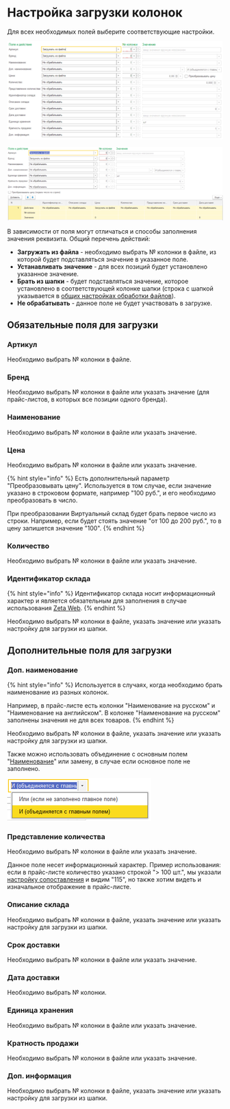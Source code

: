 # Настройка загрузки колонок

Для всех необходимых полей выберите соответствующие настройки.

![&#x414;&#x43B;&#x44F; &#x43D;&#x430;&#x441;&#x442;&#x440;&#x43E;&#x439;&#x43A;&#x438; &#x441; &#x43E;&#x434;&#x43D;&#x438;&#x43C; &#x441;&#x43A;&#x43B;&#x430;&#x434;&#x43E;&#x43C; &#x432; &#x43E;&#x434;&#x43D;&#x43E;&#x43C; &#x444;&#x430;&#x439;&#x43B;&#x435;](../.gitbook/assets/image%20%285%29.png)

![&#x414;&#x43B;&#x44F; &#x43D;&#x430;&#x441;&#x442;&#x440;&#x43E;&#x439;&#x43A;&#x438; &#x441; &#x43D;&#x435;&#x441;&#x43A;&#x43E;&#x43B;&#x44C;&#x43A;&#x438;&#x43C;&#x438; &#x441;&#x43A;&#x43B;&#x430;&#x434;&#x430;&#x43C;&#x438; &#x432; &#x43E;&#x434;&#x43D;&#x43E;&#x43C; &#x444;&#x430;&#x439;&#x43B;&#x435;](../.gitbook/assets/image%20%2842%29.png)

В зависимости от поля могут отличаться и способы заполнения значения реквизита. Общий перечень действий:

* **Загружать из файла** - необходимо выбрать № колонки в файле, из которой будет подставляться значение в указанное поле.
* **Устанавливать значение** - для всех позиций будет установлено указанное значение.
* **Брать из шапки** - будет подставляться значение, которое установлено в соответствующей колонке шапки \(строка с шапкой указывается в [общих настройках обработки файлов](obshie-nastroiki-obrabotki-failov.md#dopolnitelnye-parametry)\).
* **Не обрабатывать** - данное поле не будет участвовать в загрузке.

## Обязательные поля для загрузки

### Артикул

Необходимо выбрать № колонки в файле.

### Бренд

Необходимо выбрать № колонки в файле или указать значение \(для прайс-листов, в которых все позиции одного бренда\).

### Наименование

Необходимо выбрать № колонки в файле или указать значение.

### Цена

Необходимо выбрать № колонки в файле или указать значение.

{% hint style="info" %}
Есть дополнительный параметр "Преобразовывать цену". Используется в том случае, если значение указано в строковом формате, например "100 руб.", и его необходимо преобразовать в число.

При преобразовании Виртуальный склад будет брать первое число из строки. Например, если будет стоять значение "от 100 до 200 руб.", то в цену запишется значение "100".
{% endhint %}

### Количество

Необходимо выбрать № колонки в файле или указать значение.

### Идентификатор склада

{% hint style="info" %}
Идентификатор склада носит информационный характер и является обязательным для заполнения в случае использования [Zeta Web](https://www.zetasoft.ru/products-zetaweb/).
{% endhint %}

Необходимо выбрать № колонки в файле, указать значение или указать настройку для загрузки из шапки.

## Дополнительные поля для загрузки

### Доп. наименование

{% hint style="info" %}
Используется в случаях, когда необходимо брать наименование из разных колонок.

Например, в прайс-листе есть колонки "Наименование на русском" и "Наименование на английском". В колонке "Наименование на русском" заполнены значения не для всех товаров.
{% endhint %}

Необходимо выбрать № колонки в файле, указать значение или указать настройку для загрузки из шапки.

Также можно использовать объединение с основным полем "[Наименование](nastroika-zagruzki-kolonok.md#naimenovanie)" или замену, в случае если основное поле не заполнено.

![](../.gitbook/assets/image%20%288%29.png)

### Представление количества

Необходимо выбрать № колонки в файле или указать значение.

Данное поле несет информационный характер. Пример использования: если в прайс-листе количество указано строкой "&gt; 100 шт.", мы указали [настройку сопоставления](sopostavlenie-oboznachenii-nalichiya.md) и видим "115", но также хотим видеть и изначальное отображение в прайс-листе.

### Описание склада

Необходимо выбрать № колонки в файле, указать значение или указать настройку для загрузки из шапки.

### Срок доставки

Необходимо выбрать № колонки в файле или указать значение.

### Дата доставки

Необходимо выбрать № колонки.

### Единица хранения

Необходимо выбрать № колонки в файле или указать значение.

### Кратность продажи

Необходимо выбрать № колонки в файле или указать значение.

### Доп. информация

Необходимо выбрать № колонки в файле, указать значение или указать настройку для загрузки из шапки.

